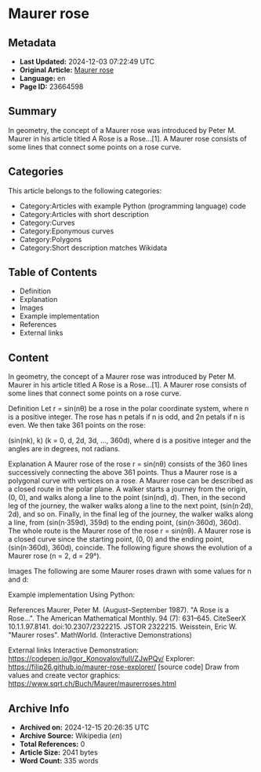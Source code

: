 # Maurer rose

## Metadata
- **Last Updated:** 2024-12-03 07:22:49 UTC
- **Original Article:** [Maurer rose](https://en.wikipedia.org/wiki/Maurer_rose)
- **Language:** en
- **Page ID:** 23664598

## Summary
In geometry, the concept of a Maurer rose was introduced by Peter M. Maurer in his article titled A Rose is a Rose...[1]. A Maurer rose consists of some lines that connect some points on a rose curve.

## Categories
This article belongs to the following categories:

- Category:Articles with example Python (programming language) code
- Category:Articles with short description
- Category:Curves
- Category:Eponymous curves
- Category:Polygons
- Category:Short description matches Wikidata

## Table of Contents

- Definition
- Explanation
- Images
- Example implementation
- References
- External links

## Content

In geometry, the concept of a Maurer rose was introduced by Peter M. Maurer in his article titled A Rose is a Rose...[1]. A Maurer rose consists of some lines that connect some points on a rose curve.

Definition
Let r = sin(nθ) be a rose in the polar coordinate system, where n is a positive integer. The rose has n petals if n is odd, and 2n petals if n is even.
We then take 361 points on the rose:

(sin(nk), k) (k = 0, d, 2d, 3d, ..., 360d),
where d is a positive integer and the angles are in degrees, not radians.

Explanation
A Maurer rose of the rose r = sin(nθ) consists of the 360 lines successively connecting the above 361 points. Thus a Maurer rose is a polygonal curve with vertices on a rose.
A Maurer rose can be described as a closed route in the polar plane. A walker starts a journey from the origin, (0, 0), and walks along a line to the point (sin(nd), d). Then, in the second leg of the journey, the walker walks along a line to the next point, (sin(n·2d), 2d), and so on. Finally, in the final leg of the journey, the walker walks along a line, from (sin(n·359d), 359d) to the ending point, (sin(n·360d), 360d). The whole route is the Maurer rose of the rose r = sin(nθ). A Maurer rose is a closed curve since the starting point, (0, 0) and the ending point, (sin(n·360d), 360d), coincide.
The following figure shows the evolution of a Maurer rose (n = 2, d = 29°).

Images
The following are some Maurer roses drawn with some values for n and d:

Example implementation
Using Python:

References
Maurer, Peter M. (August–September 1987). "A Rose is a Rose...". The American Mathematical Monthly. 94 (7): 631–645. CiteSeerX 10.1.1.97.8141. doi:10.2307/2322215. JSTOR 2322215.
Weisstein, Eric W. "Maurer roses". MathWorld. (Interactive Demonstrations)

External links
Interactive Demonstration: https://codepen.io/Igor_Konovalov/full/ZJwPQv/
Explorer: https://filip26.github.io/maurer-rose-explorer/ [source code]
Draw from values and create vector graphics: https://www.sqrt.ch/Buch/Maurer/maurerroses.html

## Archive Info
- **Archived on:** 2024-12-15 20:26:35 UTC
- **Archive Source:** Wikipedia (_en_)
- **Total References:** 0
- **Article Size:** 2041 bytes
- **Word Count:** 335 words
